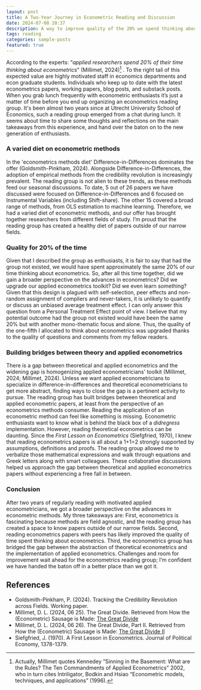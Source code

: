 ```yaml
---
layout: post
title: A Two-Year Journey in Econometric Reading and Discussion
date: 2024-07-08 20:37
description: A way to improve quality of the 20% we spend thinking about econometrics
tags: reading
categories: sample-posts
featured: true
---
```


According to the experts: “*applied researchers spend 20% of their time thinking about econometrics*” (Millimet, 2024)[^1] . To the right tail of this expected value are highly motivated staff in economics departments and econ graduate students. Individuals who keep up to date with the latest econometrics papers, working papers, blog posts, and substack posts. When you grab lunch frequently with econometric enthusiasts it’s just a matter of time before you end up organizing an econometrics reading group. It's been almost two years since at Utrecht University School of Economics, such a reading group emerged from a chat during lunch. It seems about time to share some thoughts and reflections on the main takeaways from this experience, and hand over the baton on to the new generation of enthusiasts.

### A varied diet on econometric methods

In the 'econometrics methods diet' Difference-in-Differences dominates the offer (Goldsmith-Pinkham, 2024). Alongside Difference-in-Differences, the adoption of empirical methods from the credibility revolution is increasingly prevalent. The reading group is not alien to these trends, as these methods feed our seasonal discussions. To date, 5 out of 26 papers we have discussed were focused on Difference-in-Differences and 6 focused on Instrumental Variables (including Shift-share). The other 15 covered a broad range of methods, from OLS estimation to machine learning. Therefore, we had a varied diet of econometric methods, and our offer has brought together researchers from different fields of study. I’m proud that the reading group has created a healthy diet of papers outside of our narrow fields.

### Quality for 20% of the time

Given that I described the group as enthusiasts, it is fair to say that had the group not existed, we would have spent approximately the same 20% of our time thinking about econometrics. So, after all this time together, did we gain a broader perspective on the advances in econometrics? Did we upgrade our applied econometrics toolkit? Did we even learn something? Given that this design is plagued with self-selection, peer effects and non-random assignment of compliers and never-takers, it is unlikely to quantify or discuss an unbiased average treatment effect. I can only answer this question from a Personal Treatment Effect point of view. I believe that my potential outcome had the group not existed would have been the same 20% but with another mono-thematic focus and alone. Thus, the quality of the one-fifth I allocated to think about econometrics was upgraded thanks to the quality of questions and comments from my fellow readers. 

### Building bridges between theory and applied econometrics

There is a gap between theoretical and applied econometrics and the widening gap is homogenizing applied econometricians' toolkit (Millimet, 2024; Millimet, 2024). Unless we want applied econometricians to specialize in difference-in-differences and theoretical econometricians to get more abstract, finding ways to close the gap is a pertinent activity to pursue.  The reading group has built bridges between theoretical and applied econometric papers, at least from the perspective of an econometrics methods consumer. Reading the application of an econometric method can feel like something is missing. Econometric enthusiasts want to know what is behind the black box of a *didregress* implementation. However, reading theoretical econometrics can be daunting. Since the *First Lesson on Econometrics* (Siefgfried, 1970), I knew that reading econometrics papers is all about a 1+1=2 strongly supported by assumptions, definitions and proofs. The reading group allowed me to verbalize those mathematical expressions and walk through equations and Greek letters along with smart colleagues. These collaborative discussions helped us approach the gap between theoretical and applied econometrics papers without experiencing a free fall in between.

### Conclusion 

After two years of regularly reading with motivated applied econometricians, we got a broader perspective on the advances in econometric methods. My three takeaways are: First, econometrics is fascinating because methods are field agnostic, and the reading group has created a space to know papers outside of our narrow fields. Second, reading econometrics papers with peers has likely improved the quality of time spent thinking about econometrics. Third, the econometrics group has bridged the gap between the abstraction of theoretical econometrics and the implementation of applied econometrics. Challenges and room for improvement wait ahead for the econometrics reading group; I’m confident we have handed the baton off in a better place than we got it.

[^1]: Actually, Millimet quotes Kennedey “Sinning in the Basement: What are the Rules? The Ten Commandments of Applied Econometrics” 2002, who in turn cites Intriligator, Bodkin and Hsiao “Econometric models, techniques, and applications” (1996).

## References


- Goldsmith-Pinkham, P. (2024). Tracking the Credibility Revolution across Fields. Working paper.
- Millimet, D. L. (2024, 06 25). The Great Divide. Retrieved from How the (Econometric) Sausage is Made: [The Great Divide](https://dlm-econometrics.blogspot.com/2024/06/the-great-divide.html)
- Millimet, D. L. (2024, 06 26). The Great Divide, Part II. Retrieved from How the (Econometric) Sausage is Made: [The Great Divide II](https://dlm-econometrics.blogspot.com/2024/06/the-great-divide-part-ii.html)
- Siefgfried, J. (1970). A First Lesson in Econometrics. Journal of Political Economy, 1378-1379.